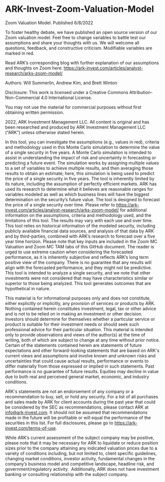 # ARK-Invest-Zoom-Valuation-Model

Zoom Valuation Model. Published 6/8/2022

To foster healthy debate, we have published an open source version of our Zoom valuation model. Feel free to change variables to battle test our assumptions and share your thoughts with us. We will welcome all questions, feedback, and constructive criticism. Modifiable variables are marked in red.

Read ARK’s corresponding blog with further explanation of our assumptions and thoughts on Zoom here: https://ark-invest.com/articles/analyst-research/arks-zoom-model/

Authors: Will Summerlin, Andrew Kim, and Brett Winton 

Disclosure: This work is licensed under a Creative Commons Attribution-Non-Commercial 4.0 International License.

You may not use the material for commercial purposes without first obtaining written permission.

2022, ARK Investment Management LLC. All content is original and has been researched and produced by ARK Investment Management LLC (“ARK”) unless otherwise stated herein.

In this tool, you can investigate the assumptions (e.g., values in red), criteria and methodology used in this Monte Carlo simulation to determine the value of a single security in five years. A Monte Carlo simulation is intended to assist in understanding the impact of risk and uncertainty in forecasting or predicting a future event. The simulation works by assigning multiple values to a set of variables to achieve multiple results, and then averaging those results to obtain an estimate; here, this simulation is being used to predict the price of a single security in five years. The tool is inherently limited by its nature, including the assumption of perfectly efficient markets. ARK has used its research to determine what it believes are reasonable ranges for variables modeled as well as which business lines will have the biggest determination on the security’s future value. The tool is designed to forecast the price of a single security over time. Please refer to https://ark-invest.com/articles/analyst-research/arks-zoom-model/ for additional information on the assumptions, criteria and methodology used, and the limitations of this tool. The results may vary with each use and over time. This tool relies on historical information of the modeled security, including publicly available financial data sources, and analysis of that data by ARK and by third-parties, combined with ARK’s research to forecast over a five year time horizon. Please note that key inputs are included in the Zoom MC Valuation and Zoom MC TAM tabs of this GitHub document. The reader is urged to use extreme caution when considering the forecasted performance, as it is inherently subjective and reflects ARK’s long term positive view of the company. There is no guarantee that any results will align with the forecasted performance, and they might not be predictive. This tool is intended to analyze a single security, and we note that other investments were not considered that may have characteristics similar or superior to those being analyzed. This tool generates outcomes that are hypothetical in nature.

This material is for informational purposes only and does not constitute, either explicitly or implicitly, any provision of services or products by ARK. Nothing contained herein constitutes investment, legal, tax or other advice and is not to be relied on in making an investment or other decision. Investors should determine for themselves whether a particular service or product is suitable for their investment needs or should seek such professional advice for their particular situation.
This material is intended only to provide observations and views of the author(s) at the time of writing, both of which are subject to change at any time without prior notice. Certain of the statements contained herein are statements of future expectations and other forward-looking statements that are based on ARK's current views and assumptions and involve known and unknown risks and uncertainties that could cause actual results, performance or events to differ materially from those expressed or implied in such statements. Past performance is no guarantee of future results. Equities may decline in value due to both real and perceived general market, economic, and industry conditions.

ARK's statements are not an endorsement of any company or a recommendation to buy, sell, or hold any security. For a list of all purchases and sales made by ARK for client accounts during the past year that could be considered by the SEC as recommendations, please contact ARK at info@ark-invest.com. It should not be assumed that recommendations made in the future will be profitable or will equal the performance of the securities in this list. For full disclosures, please go to https://ark-invest.com/terms-of-use.

While ARK’s current assessment of the subject company may be positive, please note that it may be necessary for ARK to liquidate or reduce position sizes prior to the company attaining any indicated valuation prices due to a variety of conditions including, but not limited to, client specific guidelines, changing market conditions, investor activity, fundamental changes in the company’s business model and competitive landscape, headline risk, and government/regulatory activity.  Additionally, ARK does not have investment banking or consulting relationship with the subject company.

